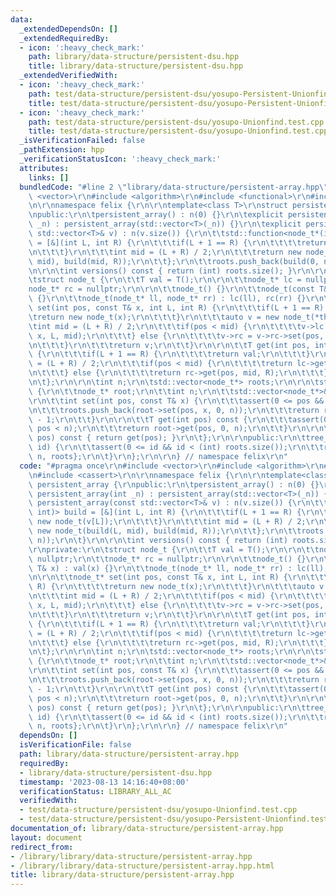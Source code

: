 ```yaml
---
data:
  _extendedDependsOn: []
  _extendedRequiredBy:
  - icon: ':heavy_check_mark:'
    path: library/data-structure/persistent-dsu.hpp
    title: library/data-structure/persistent-dsu.hpp
  _extendedVerifiedWith:
  - icon: ':heavy_check_mark:'
    path: test/data-structure/persistent-dsu/yosupo-Persistent-Unionfind.test.cpp
    title: test/data-structure/persistent-dsu/yosupo-Persistent-Unionfind.test.cpp
  - icon: ':heavy_check_mark:'
    path: test/data-structure/persistent-dsu/yosupo-Unionfind.test.cpp
    title: test/data-structure/persistent-dsu/yosupo-Unionfind.test.cpp
  _isVerificationFailed: false
  _pathExtension: hpp
  _verificationStatusIcon: ':heavy_check_mark:'
  attributes:
    links: []
  bundledCode: "#line 2 \"library/data-structure/persistent-array.hpp\"\n#include\
    \ <vector>\r\n#include <algorithm>\r\n#include <functional>\r\n#include <cassert>\r\
    \n\r\nnamespace felix {\r\n\r\ntemplate<class T>\r\nstruct persistent_array {\r\
    \npublic:\r\n\tpersistent_array() : n(0) {}\r\n\texplicit persistent_array(int\
    \ _n) : persistent_array(std::vector<T>(_n)) {}\r\n\texplicit persistent_array(const\
    \ std::vector<T>& v) : n(v.size()) {\r\n\t\tstd::function<node_t*(int, int)> build\
    \ = [&](int L, int R) {\r\n\t\t\tif(L + 1 == R) {\r\n\t\t\t\treturn new node_t(v[L]);\r\
    \n\t\t\t}\r\n\t\t\tint mid = (L + R) / 2;\r\n\t\t\treturn new node_t(build(L,\
    \ mid), build(mid, R));\r\n\t\t};\r\n\t\troots.push_back(build(0, n));\r\n\t}\r\
    \n\r\n\tint versions() const { return (int) roots.size(); }\r\n\r\nprivate:\r\n\
    \tstruct node_t {\r\n\t\tT val = T();\r\n\r\n\t\tnode_t* lc = nullptr;\r\n\t\t\
    node_t* rc = nullptr;\r\n\r\n\t\tnode_t() {}\r\n\t\tnode_t(const T& x) : val(x)\
    \ {}\r\n\t\tnode_t(node_t* ll, node_t* rr) : lc(ll), rc(rr) {}\r\n\r\n\t\tnode_t*\
    \ set(int pos, const T& x, int L, int R) {\r\n\t\t\tif(L + 1 == R) {\r\n\t\t\t\
    \treturn new node_t(x);\r\n\t\t\t}\r\n\t\t\tauto v = new node_t(*this);\r\n\t\t\
    \tint mid = (L + R) / 2;\r\n\t\t\tif(pos < mid) {\r\n\t\t\t\tv->lc = v->lc->set(pos,\
    \ x, L, mid);\r\n\t\t\t} else {\r\n\t\t\t\tv->rc = v->rc->set(pos, x, mid, R);\r\
    \n\t\t\t}\r\n\t\t\treturn v;\r\n\t\t}\r\n\r\n\t\tT get(int pos, int L, int R)\
    \ {\r\n\t\t\tif(L + 1 == R) {\r\n\t\t\t\treturn val;\r\n\t\t\t}\r\n\t\t\tint mid\
    \ = (L + R) / 2;\r\n\t\t\tif(pos < mid) {\r\n\t\t\t\treturn lc->get(pos, L, mid);\r\
    \n\t\t\t} else {\r\n\t\t\t\treturn rc->get(pos, mid, R);\r\n\t\t\t}\r\n\t\t}\r\
    \n\t};\r\n\r\n\tint n;\r\n\tstd::vector<node_t*> roots;\r\n\r\n\tstruct tree_ref\
    \ {\r\n\t\tnode_t* root;\r\n\t\tint n;\r\n\t\tstd::vector<node_t*>& roots;\r\n\
    \r\n\t\tint set(int pos, const T& x) {\r\n\t\t\tassert(0 <= pos && pos < n);\r\
    \n\t\t\troots.push_back(root->set(pos, x, 0, n));\r\n\t\t\treturn roots.size()\
    \ - 1;\r\n\t\t}\r\n\r\n\t\tT get(int pos) const {\r\n\t\t\tassert(0 <= pos &&\
    \ pos < n);\r\n\t\t\treturn root->get(pos, 0, n);\r\n\t\t}\r\n\r\n\t\tT operator[](int\
    \ pos) const { return get(pos); }\r\n\t};\r\n\r\npublic:\r\n\ttree_ref operator[](int\
    \ id) {\r\n\t\tassert(0 <= id && id < (int) roots.size());\r\n\t\treturn tree_ref{roots[id],\
    \ n, roots};\r\n\t}\r\n};\r\n\r\n} // namespace felix\r\n"
  code: "#pragma once\r\n#include <vector>\r\n#include <algorithm>\r\n#include <functional>\r\
    \n#include <cassert>\r\n\r\nnamespace felix {\r\n\r\ntemplate<class T>\r\nstruct\
    \ persistent_array {\r\npublic:\r\n\tpersistent_array() : n(0) {}\r\n\texplicit\
    \ persistent_array(int _n) : persistent_array(std::vector<T>(_n)) {}\r\n\texplicit\
    \ persistent_array(const std::vector<T>& v) : n(v.size()) {\r\n\t\tstd::function<node_t*(int,\
    \ int)> build = [&](int L, int R) {\r\n\t\t\tif(L + 1 == R) {\r\n\t\t\t\treturn\
    \ new node_t(v[L]);\r\n\t\t\t}\r\n\t\t\tint mid = (L + R) / 2;\r\n\t\t\treturn\
    \ new node_t(build(L, mid), build(mid, R));\r\n\t\t};\r\n\t\troots.push_back(build(0,\
    \ n));\r\n\t}\r\n\r\n\tint versions() const { return (int) roots.size(); }\r\n\
    \r\nprivate:\r\n\tstruct node_t {\r\n\t\tT val = T();\r\n\r\n\t\tnode_t* lc =\
    \ nullptr;\r\n\t\tnode_t* rc = nullptr;\r\n\r\n\t\tnode_t() {}\r\n\t\tnode_t(const\
    \ T& x) : val(x) {}\r\n\t\tnode_t(node_t* ll, node_t* rr) : lc(ll), rc(rr) {}\r\
    \n\r\n\t\tnode_t* set(int pos, const T& x, int L, int R) {\r\n\t\t\tif(L + 1 ==\
    \ R) {\r\n\t\t\t\treturn new node_t(x);\r\n\t\t\t}\r\n\t\t\tauto v = new node_t(*this);\r\
    \n\t\t\tint mid = (L + R) / 2;\r\n\t\t\tif(pos < mid) {\r\n\t\t\t\tv->lc = v->lc->set(pos,\
    \ x, L, mid);\r\n\t\t\t} else {\r\n\t\t\t\tv->rc = v->rc->set(pos, x, mid, R);\r\
    \n\t\t\t}\r\n\t\t\treturn v;\r\n\t\t}\r\n\r\n\t\tT get(int pos, int L, int R)\
    \ {\r\n\t\t\tif(L + 1 == R) {\r\n\t\t\t\treturn val;\r\n\t\t\t}\r\n\t\t\tint mid\
    \ = (L + R) / 2;\r\n\t\t\tif(pos < mid) {\r\n\t\t\t\treturn lc->get(pos, L, mid);\r\
    \n\t\t\t} else {\r\n\t\t\t\treturn rc->get(pos, mid, R);\r\n\t\t\t}\r\n\t\t}\r\
    \n\t};\r\n\r\n\tint n;\r\n\tstd::vector<node_t*> roots;\r\n\r\n\tstruct tree_ref\
    \ {\r\n\t\tnode_t* root;\r\n\t\tint n;\r\n\t\tstd::vector<node_t*>& roots;\r\n\
    \r\n\t\tint set(int pos, const T& x) {\r\n\t\t\tassert(0 <= pos && pos < n);\r\
    \n\t\t\troots.push_back(root->set(pos, x, 0, n));\r\n\t\t\treturn roots.size()\
    \ - 1;\r\n\t\t}\r\n\r\n\t\tT get(int pos) const {\r\n\t\t\tassert(0 <= pos &&\
    \ pos < n);\r\n\t\t\treturn root->get(pos, 0, n);\r\n\t\t}\r\n\r\n\t\tT operator[](int\
    \ pos) const { return get(pos); }\r\n\t};\r\n\r\npublic:\r\n\ttree_ref operator[](int\
    \ id) {\r\n\t\tassert(0 <= id && id < (int) roots.size());\r\n\t\treturn tree_ref{roots[id],\
    \ n, roots};\r\n\t}\r\n};\r\n\r\n} // namespace felix\r\n"
  dependsOn: []
  isVerificationFile: false
  path: library/data-structure/persistent-array.hpp
  requiredBy:
  - library/data-structure/persistent-dsu.hpp
  timestamp: '2023-08-13 14:16:40+08:00'
  verificationStatus: LIBRARY_ALL_AC
  verifiedWith:
  - test/data-structure/persistent-dsu/yosupo-Unionfind.test.cpp
  - test/data-structure/persistent-dsu/yosupo-Persistent-Unionfind.test.cpp
documentation_of: library/data-structure/persistent-array.hpp
layout: document
redirect_from:
- /library/library/data-structure/persistent-array.hpp
- /library/library/data-structure/persistent-array.hpp.html
title: library/data-structure/persistent-array.hpp
---
```

